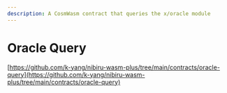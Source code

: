 ```yaml
---
description: A CosmWasm contract that queries the x/oracle module
---
```


# Oracle Query

[https://github.com/k-yang/nibiru-wasm-plus/tree/main/contracts/oracle-query](https://github.com/k-yang/nibiru-wasm-plus/tree/main/contracts/oracle-query)
